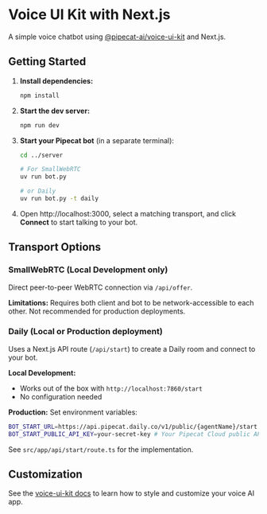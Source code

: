 # Voice UI Kit with Next.js

A simple voice chatbot using [@pipecat-ai/voice-ui-kit](https://www.npmjs.com/package/@pipecat-ai/voice-ui-kit) and Next.js.

## Getting Started

1. **Install dependencies:**

   ```bash
   npm install
   ```

2. **Start the dev server:**

   ```bash
   npm run dev
   ```

3. **Start your Pipecat bot** (in a separate terminal):

   ```bash
   cd ../server

   # For SmallWebRTC
   uv run bot.py

   # or Daily
   uv run bot.py -t daily
   ```

4. Open http://localhost:3000, select a matching transport, and click **Connect** to start talking to your bot.

## Transport Options

### SmallWebRTC (Local Development only)

Direct peer-to-peer WebRTC connection via `/api/offer`.

**Limitations:** Requires both client and bot to be network-accessible to each other. Not recommended for production deployments.

### Daily (Local or Production deployment)

Uses a Next.js API route (`/api/start`) to create a Daily room and connect to your bot.

**Local Development:**

- Works out of the box with `http://localhost:7860/start`
- No configuration needed

**Production:**
Set environment variables:

```bash
BOT_START_URL=https://api.pipecat.daily.co/v1/public/{agentName}/start
BOT_START_PUBLIC_API_KEY=your-secret-key # Your Pipecat Cloud public API key
```

See `src/app/api/start/route.ts` for the implementation.

## Customization

See the [voice-ui-kit docs](https://voiceuikit.pipecat.ai/) to learn how to style and customize your voice AI app.

